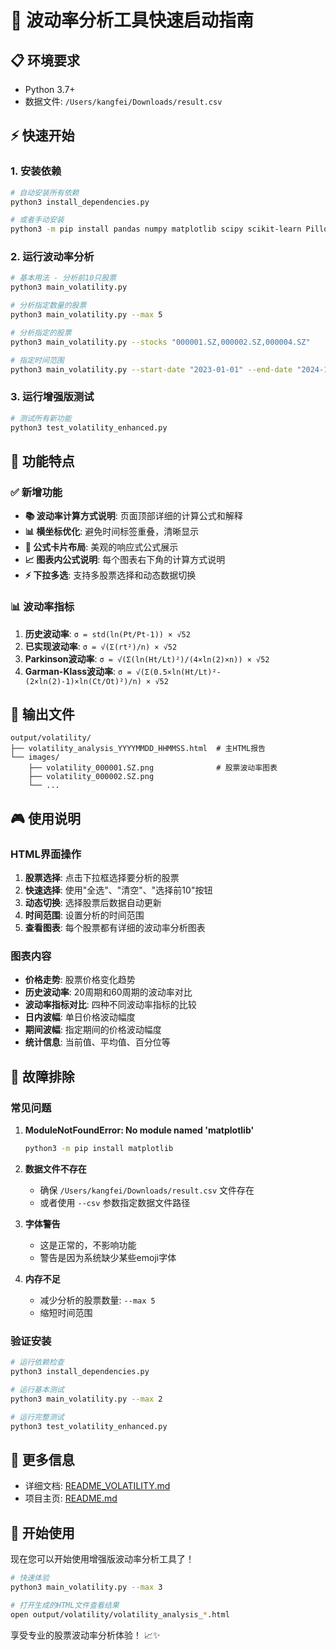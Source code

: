 # 🚀 波动率分析工具快速启动指南

## 📋 环境要求

- Python 3.7+
- 数据文件: `/Users/kangfei/Downloads/result.csv`

## ⚡ 快速开始

### 1. 安装依赖

```bash
# 自动安装所有依赖
python3 install_dependencies.py

# 或者手动安装
python3 -m pip install pandas numpy matplotlib scipy scikit-learn Pillow opencv-python imagehash tqdm
```

### 2. 运行波动率分析

```bash
# 基本用法 - 分析前10只股票
python3 main_volatility.py

# 分析指定数量的股票
python3 main_volatility.py --max 5

# 分析指定的股票
python3 main_volatility.py --stocks "000001.SZ,000002.SZ,000004.SZ"

# 指定时间范围
python3 main_volatility.py --start-date "2023-01-01" --end-date "2024-12-31"
```

### 3. 运行增强版测试

```bash
# 测试所有新功能
python3 test_volatility_enhanced.py
```

## 🎯 功能特点

### ✅ 新增功能
- **📚 波动率计算方式说明**: 页面顶部详细的计算公式和解释
- **📊 横坐标优化**: 避免时间标签重叠，清晰显示
- **🎨 公式卡片布局**: 美观的响应式公式展示
- **📈 图表内公式说明**: 每个图表右下角的计算方式说明
- **⚡ 下拉多选**: 支持多股票选择和动态数据切换

### 📊 波动率指标
1. **历史波动率**: `σ = std(ln(Pt/Pt-1)) × √52`
2. **已实现波动率**: `σ = √(Σ(rt²)/n) × √52`
3. **Parkinson波动率**: `σ = √(Σ(ln(Ht/Lt)²)/(4×ln(2)×n)) × √52`
4. **Garman-Klass波动率**: `σ = √(Σ(0.5×ln(Ht/Lt)²-(2×ln(2)-1)×ln(Ct/Ot)²)/n) × √52`

## 📁 输出文件

```
output/volatility/
├── volatility_analysis_YYYYMMDD_HHMMSS.html  # 主HTML报告
└── images/
    ├── volatility_000001.SZ.png              # 股票波动率图表
    ├── volatility_000002.SZ.png
    └── ...
```

## 🎮 使用说明

### HTML界面操作
1. **股票选择**: 点击下拉框选择要分析的股票
2. **快速选择**: 使用"全选"、"清空"、"选择前10"按钮
3. **动态切换**: 选择股票后数据自动更新
4. **时间范围**: 设置分析的时间范围
5. **查看图表**: 每个股票都有详细的波动率分析图表

### 图表内容
- **价格走势**: 股票价格变化趋势
- **历史波动率**: 20周期和60周期的波动率对比
- **波动率指标对比**: 四种不同波动率指标的比较
- **日内波幅**: 单日价格波动幅度
- **期间波幅**: 指定期间的价格波动幅度
- **统计信息**: 当前值、平均值、百分位等

## 🔧 故障排除

### 常见问题

1. **ModuleNotFoundError: No module named 'matplotlib'**
   ```bash
   python3 -m pip install matplotlib
   ```

2. **数据文件不存在**
   - 确保 `/Users/kangfei/Downloads/result.csv` 文件存在
   - 或者使用 `--csv` 参数指定数据文件路径

3. **字体警告**
   - 这是正常的，不影响功能
   - 警告是因为系统缺少某些emoji字体

4. **内存不足**
   - 减少分析的股票数量: `--max 5`
   - 缩短时间范围

### 验证安装

```bash
# 运行依赖检查
python3 install_dependencies.py

# 运行基本测试
python3 main_volatility.py --max 2

# 运行完整测试
python3 test_volatility_enhanced.py
```

## 📖 更多信息

- 详细文档: [README_VOLATILITY.md](README_VOLATILITY.md)
- 项目主页: [README.md](README.md)

## 🎉 开始使用

现在您可以开始使用增强版波动率分析工具了！

```bash
# 快速体验
python3 main_volatility.py --max 3

# 打开生成的HTML文件查看结果
open output/volatility/volatility_analysis_*.html
```

享受专业的股票波动率分析体验！ 📈✨ 